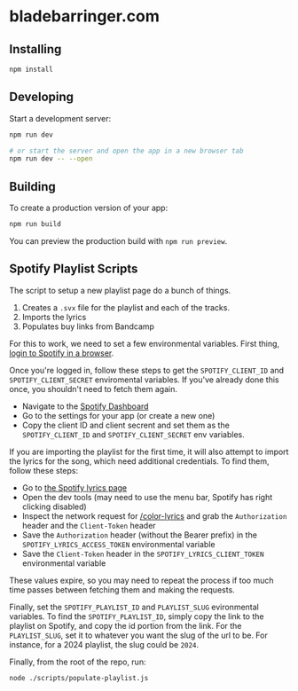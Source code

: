 # bladebarringer.com

## Installing

```bash
npm install
```

## Developing

Start a development server:

```bash
npm run dev

# or start the server and open the app in a new browser tab
npm run dev -- --open
```

## Building

To create a production version of your app:

```bash
npm run build
```

You can preview the production build with `npm run preview`.

## Spotify Playlist Scripts

The script to setup a new playlist page do a bunch of things. 

1. Creates a `.svx` file for the playlist and each of the tracks.
1. Imports the lyrics
1. Populates buy links from Bandcamp

For this to work, we need to set a few environmental variables. First thing, [login to Spotify in a browser](https://spotify.com/login).

Once you're logged in, follow these steps to get the `SPOTIFY_CLIENT_ID` and `SPOTIFY_CLIENT_SECRET` enviromental variables. If you've already done this once, you shouldn't need to fetch them again.

* Navigate to the [Spotify Dashboard](https://developer.spotify.com/dashboard)
* Go to the settings for your app (or create a new one)
* Copy the client ID and client secrent and set them as the `SPOTIFY_CLIENT_ID` and `SPOTIFY_CLIENT_SECRET` env variables.

If you are importing the playlist for the first time, it will also attempt to import the lyrics for the song, which need additional credentials. To find them, follow these steps:

* Go to [the Spotify lyrics page](https://open.spotify.com/lyrics)
* Open the dev tools (may need to use the menu bar, Spotify has right clicking disabled)
* Inspect the network request for [/color-lyrics](https://spclient.wg.spotify.com/color-lyrics) and grab the `Authorization` header and the `Client-Token` header
* Save the `Authorization` header (without the Bearer prefix) in the `SPOTIFY_LYRICS_ACCESS_TOKEN` environmental variable
* Save the `Client-Token` header in the `SPOTIFY_LYRICS_CLIENT_TOKEN` environmental variable

These values expire, so you may need to repeat the process if too much time passes between fetching them and making the requests.

Finally, set the `SPOTIFY_PLAYLIST_ID` and `PLAYLIST_SLUG` evironmental variables. To find the `SPOTIFY_PLAYLIST_ID`, simply copy the link to the playlist on Spotify, and copy the id portion from the link. For the `PLAYLIST_SLUG`, set it to whatever you want the slug of the url to be. For instance, for a 2024 playlist, the slug could be `2024`.

Finally, from the root of the repo, run:

```bash
node ./scripts/populate-playlist.js
```
